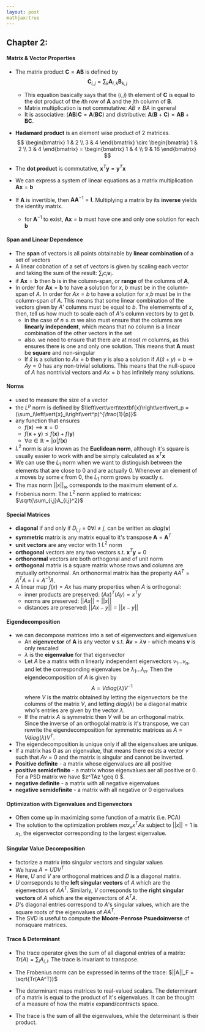 ```yaml
---
layout: post
mathjax:true
---
```


## Chapter 2:

#### Matrix & Vector Properties
- The matrix product $\textbf{C} = \textbf{AB}$ is defined by $$\textbf{C}_{i,j} = \sum_{k} \textbf{A}_{i,k}\textbf{B}_{k,j}$$
    - This equation basically says that the $(i,j)$ th element of $\textbf{C}$ is equal to the dot product of the $i$th row of $\textbf{A}$ and the $j$th column of $\textbf{B}$. 
    - Matrix multiplication is not commutative: $AB \neq BA$ in general
    - It is associative: $(\textbf{AB})\textbf{C} = \textbf{A}(\textbf{BC})$ and distributive: $\textbf{A}(\textbf{B} + \textbf{C}) = \textbf{AB} + \textbf{BC}$.
- **Hadamard product** is an element wise product of 2 matrices.
$$
\begin{bmatrix}
1 & 2 \\
3 & 4 
\end{bmatrix}
\circ
\begin{bmatrix}
1 & 2 \\
3 & 4 
\end{bmatrix}
=
\begin{bmatrix}
1 & 4 \\
9 & 16
\end{bmatrix}
$$
- The **dot product** is commutative, $\textbf{x}^T\textbf{y} = \textbf{y}^T\textbf{x}$

- We can express a system of linear equations as a matrix multiplication $\textbf{Ax}=\textbf{b}$

- If $\textbf{A}$ is invertible, then $\textbf{A}\textbf{A}^{-1} = \textbf{I}$. Multiplying a matrix by its **inverse** yields the identity matrix.
    - for $\textbf{A}^{-1}$ to exist, $\textbf{Ax}=\textbf{b}$ must have one and only one solution for each $\textbf{b}$

#### Span and Linear Dependence
- The **span** of vectors is all points obtainable by **linear combination** of a set of vectors 
- A linear cobnation of a set of vectors is given by scaling each vector and taking the sum of the result: $\sum_i c_i\textbf{v}_i$.
- if $\textbf{Ax}=\textbf{b}$ then $\textbf{b}$ is in the column-span, or **range** of the columns of $\textbf{A}$,
- In order for $\textbf{Ax} = \textbf{b}$ to have a solution for $x$, $b$ must be in the column-span of $A$. In order for $Ax = b$ to have a solution for $x$,$b$ must be in the column-span of $A$. This means that some linear combination of the vectors given by $A$' columns must be equal to $b$. The elemements of $x$, then, tell us how much to scale each of $A$'s column vectors by to get $b$.
    - in the case of $n \geq m$ we also must ensure that the columns are **linearly independent**, which means that no column is a linear combination of the other vectors in the set
    - also. we need to ensure that there are at most $m$ columns, as this ensures there is one and only one solution. This means that $\textbf{A}$ must be **square**  and non-singular
    - If $\hat{x}$ is a solution to $Ax = b$ then $y$ is also a solution if $A(\hat{x} + y) = b \rightarrow{} Ay = 0$ has any non-trivial solutions. This means that the null-space of $A$ has nontrivial vectors and $Ax = b$ has infinitely many solutions.


#### Norms
- used to measure the size of a vector
- the $L^p$ norm is defined by $\left\vert\vert\textbf{x}\right\vert\vert_p =  (\sum_i\left\vert{x}_i\right\vert^p)^{\frac{1}{p}}$
- any function that ensures
    - $f(\textbf{x}) \implies \textbf{x}=0$
    - $f(\textbf{x} + \textbf{y}) \leq f(\textbf{x}) + f(\textbf{y})$
    - $\forall \alpha \in \mathbb{R} = \left\vert\alpha\right\vert f(\textbf{x})$
- $L^2$ norm is also known as the **Euclidean norm**, although it's square is usually easier to work with and be simply calculated as $\textbf{x}^T\textbf{x}$
- We can use the $L_1$ norm when we want to distinguish between the elements that are close to $0$ and are actually $0$. Whenever an element of $x$ moves by some $\epsilon$ from $0$, the $L_1$ norm grows by exactly $\epsilon$.
- The max norm $||x||_\infty$  corresponds to the maximum element of $x$. 
- Frobenius norm: The $L^2$ norm applied to matrices: $\sqrt{\sum_{i,j}A_{i,j}^2}$

#### Special Matrices
- **diagonal** if and only if $D_{i, j} =0 \forall i \neq j$, can be written as $diag(\textbf{v})$
- **symmetric** matrix is any matrix equal to it's transpose $\textbf{A} = \textbf{A}^T$
- **unit vectors** are any vector with 1 $L^2$ norm 
- **orthogonal** vectors are any two vectors s.t. $\textbf{x}^T\textbf{y} = 0$
- **orthonormal** vectors are both orthogonal and of unit norm
- **orthogonal** matrix is a square matrix whose rows and columns are mutually orthonormal. An orthonormal matrix has the property $AA^T = A^TA = I = A^{-1}A$. 
- A linear map $f(x) = Ax$ has many properties when $A$ is orthogonal:
  - inner products are preserved: $(Ax)^T(Ay) = x^Ty$ 
  - norms are preserved: $||Ax|| = ||x||$
  - distances are preserved: $||Ax - y|| = ||x - y||$


#### Eigendecomposition
- we can decompose matrices into a set of eigenvectors and eigenvalues
    - An **eigenvector** of $\textbf{A}$ is any vector $\textbf{v}$ s.t. $\textbf{Av} = \lambda\textbf{v}$ - which means $\textbf{v}$ is only rescaled
    - $\lambda$ is the **eigenvalue** for that eigenvector
    - Let $A$ be a matrix with $n$ linearly independent eigenvectors ${v_1...v_n}$, and let the corresponding eigenvalues be ${\lambda_1 ... \lambda_n}$. Then the eigendecomposition of $A$ is given by $$A = Vdiag(\lambda)V^{-1}$$ where $V$ is the matrix obtained by letting the eigenvectors be the columns of the matrix $V$, and letting $diag(\lambda)$ be a diagonal matrix who's entries are given by the vector $\lambda$. 
    - If the matrix $A$ is symmetric then $V$ will be an orthogonal matrix. Since the inverse of an orthogolal matrix is it's transpose, we can rewrite the eigendecomposition for symmetric matrices as $A = Vdiag(\lambda)V^T$. 
- The eigendecomposition is unique only if all the eigenvalues are unique. 
- If a matrix has $0$ as an eigenvalue, that means there exists a vector $v$ such that $Av = 0$ and the matrix is singular and cannot be inverted.
- **Positive definite** - a matrix whose eigenvalues are all positive
- **positive semidefinite** - a matrix whose eigenvalues aer all positive or 0. For a PSD matrix we have $z^TAz \geq 0 $. 
- **negative definite** - a matrix with all negative eigenvalues
- **negative semidefinite** - a matrix with all negative or 0 eigenvalues

#### Optimization with Eigenvalues and Eigenvectors

- Often come up in maximizing some function of a matrix (i.e. PCA)
- The solution to the optimization problem $max_x x^TAx$ subject to $||x|| = 1$ is $x_1$, the eigenvector corresponding to the largest eigenvalue.  

#### Singular Value Decomposition
- factorize a matrix into singular vectors and singular values
- We have $A = UDV^T$
- Here, $U$ and $V$ are orthogonal matrices and $D$ is a diagonal matrix. 
- $U$ corrseponds to the **left singular vectors** of $A$ which are the eigenvectors of $AA^T$. Similarly, $V$ corresponds to the **right singular vectors** of $A$ which are the eigenvectors of $A^TA$. 
- $D$'s diagonal entries correspond to $A$'s singular values, which are the square roots of the eigenvalues of $AA^T$. 
- The SVD is useful to compute the **Moore-Penrose Psuedoinverse** of nonsquare matrices. 

#### Trace & Determinant
- The trace operator gives the sum of all diagonal entries of a matrix: $Tr(A) = \sum_i A_{i,i}$. The trace is invariant to transpose. 
- The Frobenius norm can be expressed in terms of the trace: $||A||_F = \sqrt{Tr(AA^T)}$


- The determinant maps matrices to real-valued scalars. The determinant of a matrix is equal to the product of it's eigenvalues. It can be thought of a measure of how the matrix expand/contracts space.
- The trace is the sum of all the eigenvalues, while the determinant is their product. 
